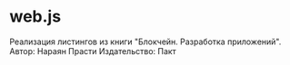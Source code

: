 # web.js
Реализация листингов из книги "Блокчейн. Разработка приложений".
Автор: Нараян Прасти
Издательство: Пакт
